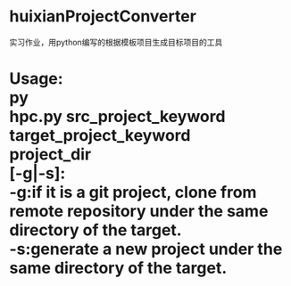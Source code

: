 ﻿# huixianProjectConverter
实习作业，用python编写的根据模板项目生成目标项目的工具
<h1>
      Usage:<br>
  		py <br> hpc.py
                	src_project_keyword<br> 
                        target_project_keyword<br> 
                        project_dir <br>
                        [-g|-s]: <br>
                                 -g:if it is a git project, clone from remote repository under the same directory of the target.
                                 <br>-s:generate a new project under the same directory of the target.
<br></h1>


